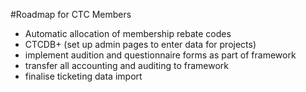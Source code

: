 #Roadmap for CTC Members

- Automatic allocation of membership rebate codes
- CTCDB+ (set up admin pages to enter data for projects)
- implement audition and questionnaire forms as part of framework
- transfer all accounting and auditing to framework
- finalise ticketing data import
